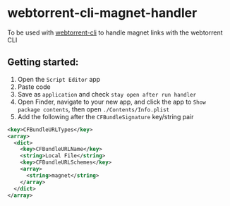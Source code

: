 # webtorrent-cli-magnet-handler

To be used with [webtorrent-cli](https://github.com/webtorrent/webtorrent-cli) to handle magnet links with the webtorrent CLI

## Getting started:

1. Open the `Script Editor` app
2. Paste code
3. Save as `application` and check `stay open after run handler`
4. Open Finder, navigate to your new app, and click the app to `Show package contents`, then open `./Contents/Info.plist`
5. Add the following after the `CFBundleSignature` key/string pair

```xml
<key>CFBundleURLTypes</key>
<array>
  <dict>
    <key>CFBundleURLName</key>
    <string>Local File</string>
    <key>CFBundleURLSchemes</key>
    <array>
      <string>magnet</string>
    </array>
  </dict>
</array>
```
